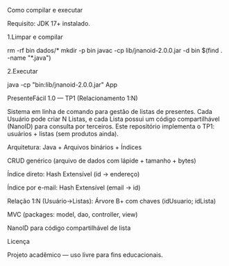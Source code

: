 Como compilar e executar

Requisito: JDK 17+ instalado.

1.Limpar e compilar

rm -rf bin dados/*
mkdir -p bin
javac -cp lib/jnanoid-2.0.0.jar -d bin $(find . -name "*.java")

2.Executar

java -cp "bin:lib/jnanoid-2.0.0.jar" App


PresenteFácil 1.0 — TP1 (Relacionamento 1:N)

Sistema em linha de comando para gestão de listas de presentes.
Cada Usuário pode criar N Listas, e cada Lista possui um código compartilhável (NanoID) para consulta por terceiros.
Este repositório implementa o TP1: usuários + listas (sem produtos ainda).

Arquitetura: Java + Arquivos binários + Índices

CRUD genérico (arquivo de dados com lápide + tamanho + bytes)

Índice direto: Hash Extensível (id → endereço)

Índice por e-mail: Hash Extensível (email → id)

Relação 1:N (Usuário→Listas): Árvore B+ com chaves (idUsuario; idLista)

MVC (packages: model, dao, controller, view)

NanoID para código compartilhável de lista



Licença

Projeto acadêmico — uso livre para fins educacionais.
